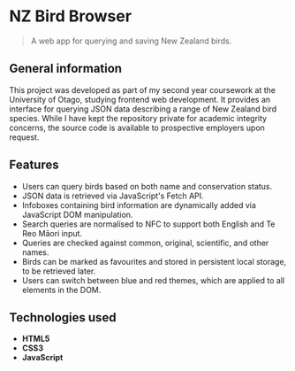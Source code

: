 # NZ Bird Browser
> A web app for querying and saving New Zealand birds.

## General information
This project was developed as part of my second year coursework at the University of Otago, studying frontend web development. It provides an interface for querying JSON data describing a range of New Zealand bird species. While I have kept the repository private for academic integrity concerns, the source code is available to prospective employers upon request.

## Features
- Users can query birds based on both name and conservation status.
- JSON data is retrieved via JavaScript's Fetch API.
- Infoboxes containing bird information are dynamically added via JavaScript DOM manipulation.
- Search queries are normalised to NFC to support both English and Te Reo Māori input.
- Queries are checked against common, original, scientific, and other names.
- Birds can be marked as favourites and stored in persistent local storage, to be retrieved later.
- Users can switch between blue and red themes, which are applied to all elements in the DOM.

## Technologies used
- **HTML5**
- **CSS3**
- **JavaScript**
